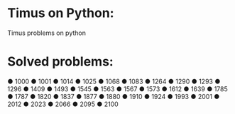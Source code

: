 # Timus on Python:
Timus problems on python
# Solved problems:
● 1000
● 1001
● 1014
● 1025
● 1068
● 1083
● 1264
● 1290
● 1293
● 1296
● 1409
● 1493
● 1545
● 1563
● 1567
● 1573
● 1612
● 1639
● 1785
● 1787
● 1820
● 1837
● 1877
● 1880
● 1910
● 1924
● 1993
● 2001
● 2012
● 2023
● 2066
● 2095
● 2100
